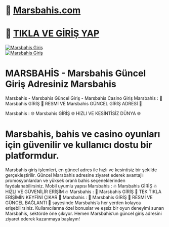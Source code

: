 # 🎉 [Marsbahis.com](https://673marsbahis.com/)  
# 🚀 [TIKLA VE GİRİŞ YAP](https://673marsbahis.com/)  

[![Marsbahis Giriş](https://pbs.twimg.com/media/F_3mn6rWAAAjLqR?format=jpg&name=large)](https://673marsbahis.com/)  
[![Marsbahis Giriş](https://pbs.twimg.com/media/F_3mn6rWAAAjLqR?format=jpg&name=large)](https://673marsbahis.com/)  


# MARSBAHİS - Marsbahis Güncel Giriş Adresiniz Marsbahis

Marsbahis - Marsbahis Güncel Giriş - Marsbahis Casino Giriş
Marsbahis : 🌟 Marsbahis GİRİŞ 🌟 RESMİ VE Marsbahis GÜNCEL GİRİŞ ADRESİ 🌟

Marsbahis : 🌐 Marsbahis GİRİŞ 🌐 HIZLI VE KESİNTİSİZ DÜNYA 🌐
# Marsbahis, bahis ve casino oyunları için güvenilir ve kullanıcı dostu bir platformdur.
Marsbahis giriş işlemleri, en güncel adres ile hızlı ve kesintisiz bir şekilde gerçekleştirilir. Güncel Marsbahis adresine ziyaret ederek avantajlı promosyonlardan ve yüksek oranlı bahis seçeneklerinden faydalanabilirsiniz. Mobil uyumlu yapısı 
Marsbahis : 🔥 Marsbahis GİRİŞ 🔥 HIZLI VE GÜVENİLİR ERİŞİM 🔥
Marsbahis : 🚀 Marsbahis GİRİŞ 🚀 TEK TIKLA ERİŞİMİN KEYFİNİ ÇIKAR 🚀
Marsbahis : 💎 Marsbahis GİRİŞ 💎 RESMİ VE GÜNCEL BAĞLANTI 💎
sayesinde Marsbahis’a her yerden kolayca erişebilirsiniz. Kullanıcılarına özel bonuslar ve eşsiz bir oyun deneyimi sunan Marsbahis, sektörde öne çıkıyor. Hemen Marsbahis’un güncel giriş adresini ziyaret ederek kazanmaya başlayın!
